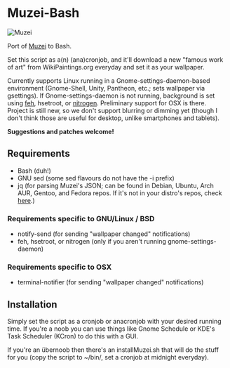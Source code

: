 # Muzei-Bash

  ![Muzei](http://i.imgur.com/vEFoIpw.png)

Port of [Muzei](https://github.com/romannurik/muzei/) to Bash.

Set this script as a(n) (ana)cronjob, and it'll download a new "famous work of art" from WikiPaintings.org everyday and set it as your wallpaper.

Currently supports Linux running in a Gnome-settings-daemon-based environment (Gnome-Shell, Unity, Pantheon, etc.; sets wallpaper via gsettings).  If Gnome-settings-daemon is not running, background is set using [feh](http://feh.finalrewind.org/), hsetroot, or [nitrogen](http://projects.l3ib.org/nitrogen/).  Preliminary support for OSX is there.  Project is still new, so we don't support blurring or dimming yet (though I don't think those are useful for desktop, unlike smartphones and tablets).

**Suggestions and patches welcome!**

## Requirements

* Bash (duh!)
* GNU sed (some sed flavours do not have the -i prefix)
* jq (for parsing Muzei's JSON; can be found in Debian, Ubuntu, Arch AUR, Gentoo, and Fedora repos.  If it's not in your distro's repos, check [here](http://stedolan.github.io/jq/download/).)

### Requirements specific to GNU/Linux / BSD

* notify-send (for sending "wallpaper changed" notifications)
* feh, hsetroot, or nitrogen (only if you aren't running gnome-settings-daemon)

### Requirements specific to OSX

* terminal-notifier (for sending "wallpaper changed" notifications)

## Installation

Simply set the script as a cronjob or anacronjob with your desired running time.  If you're a noob you can use things like Gnome Schedule or KDE's Task Scheduler (KCron) to do this with a GUI.

If you're an übernoob then there's an installMuzei.sh that will do the stuff for you (copy the script to ~/bin/, set a cronjob at midnight everyday).
